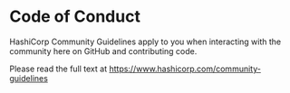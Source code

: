 # Code of Conduct

HashiCorp Community Guidelines apply to you when interacting with the community here on GitHub and contributing code.

Please read the full text at https://www.hashicorp.com/community-guidelines

